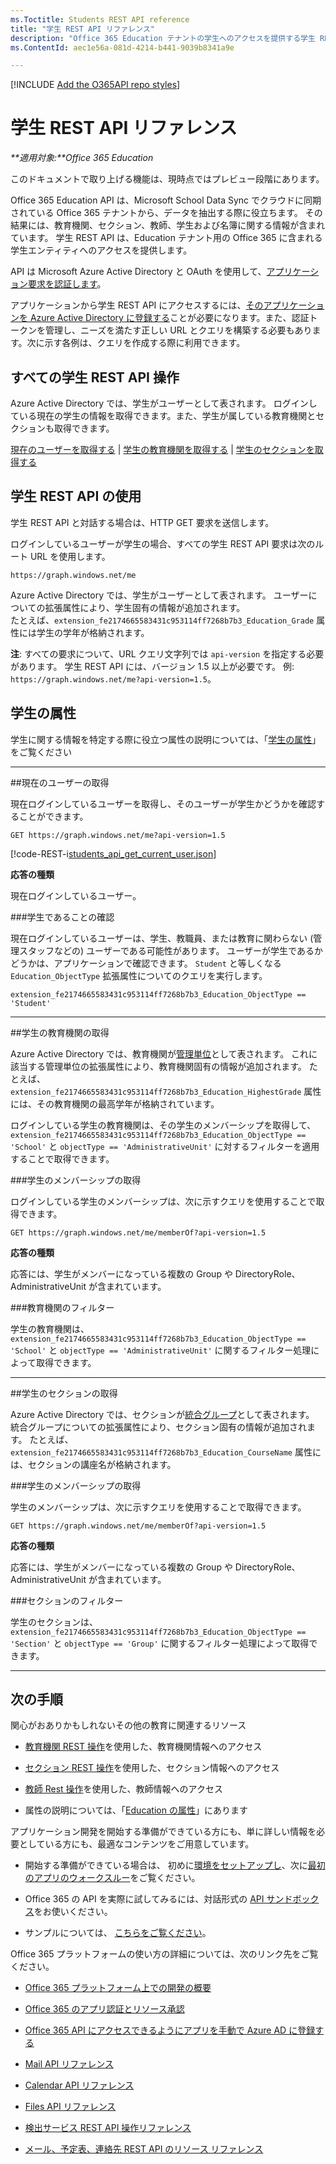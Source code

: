 ```yaml
---
ms.Toctitle: Students REST API reference
title: "学生 REST API リファレンス"
description: "Office 365 Education テナントの学生へのアクセスを提供する学生 REST API と対話する方法に関するリファレンスです。"
ms.ContentId: aec1e56a-081d-4214-b441-9039b8341a9e 

---
```

[!INCLUDE [Add the O365API repo styles](../includes/controls/addo365apistyles.xml)]



# 学生 REST API リファレンス
    
 _**適用対象:**Office 365 Education_
<p class="previewnote">このドキュメントで取り上げる機能は、現時点ではプレビュー段階にあります。</p>


<a name="Overview"> </a> Office 365 Education API は、Microsoft School Data Sync でクラウドに同期されている Office 365 テナントから、データを抽出する際に役立ちます。 その結果には、教育機関、セクション、教師、学生および名簿に関する情報が含まれています。 学生 REST API は、Education テナント用の Office 365 に含まれる学生エンティティへのアクセスを提供します。

API は Microsoft Azure Active Directory と OAuth を使用して、[アプリケーション要求を認証します](..\howto\common-app-authentication-tasks.md)。
 
アプリケーションから学生 REST API にアクセスするには、[そのアプリケーションを Azure Active Directory に登録する](https://azure.microsoft.com/en-us/documentation/articles/active-directory-integrating-applications/#adding-an-application)ことが必要になります。また、認証トークンを管理し、ニーズを満たす正しい URL とクエリを構築する必要もあります。次に示す各例は、クエリを作成する際に利用できます。

<!-- Add Extension Properties and Data-Model-->

## すべての学生 REST API 操作

<a name="StudentOperations"> </a> Azure Active Directory では、学生がユーザーとして表されます。 ログインしている現在の学生の情報を取得できます。また、学生が属している教育機関とセクションも取得できます。


[現在のユーザーを取得する](#GetCurrentUser) | [学生の教育機関を取得する](#GetStudentSchool) | [学生のセクションを取得する](#GetStudentSections) 


## 学生 REST API の使用

学生 REST API と対話する場合は、HTTP GET 要求を送信します。

ログインしているユーザーが学生の場合、すべての学生 REST API 要求は次のルート URL を使用します。

`https://graph.windows.net/me`

Azure Active Directory では、学生がユーザーとして表されます。 ユーザーについての拡張属性により、学生固有の情報が追加されます。  
たとえば、`extension_fe2174665583431c953114ff7268b7b3_Education_Grade` 属性には学生の学年が格納されます。

**注**: すべての要求について、URL クエリ文字列では `api-version` を指定する必要があります。 学生 REST API には、バージョン 1.5 以上が必要です。 例: `https://graph.windows.net/me?api-version=1.5`。   

## 学生の属性

学生に関する情報を特定する際に役立つ属性の説明については、「[学生の属性](education-rest-attributes.md#StudentAttributes)」をご覧ください

****

<a name="GetCurrentUser"> </a>
##現在のユーザーの取得

現在ログインしているユーザーを取得し、そのユーザーが学生かどうかを確認することができます。

```no-highlight
GET https://graph.windows.net/me?api-version=1.5
```

[!code-REST-i[students_api_get_current_user.json](./_data/students_api_get_current_user.json)]


 **応答の種類**

現在ログインしているユーザー。

###学生であることの確認

現在ログインしているユーザーは、学生、教職員、または教育に関わらない (管理スタッフなどの) ユーザーである可能性があります。 ユーザーが学生であるかどうかは、アプリケーションで確認できます。 `Student` と等しくなる `Education_ObjectType` 拡張属性についてのクエリを実行します。

```no-highlight
extension_fe2174665583431c953114ff7268b7b3_Education_ObjectType == 'Student'
```

****

<a name="GetStudentSchool"> </a>
##学生の教育機関の取得

Azure Active Directory では、教育機関が[管理単位](https://msdn.microsoft.com/en-us/library/azure/dn832057.aspx)として表されます。 これに該当する管理単位の拡張属性により、教育機関固有の情報が追加されます。 たとえば、`extension_fe2174665583431c953114ff7268b7b3_Education_HighestGrade` 属性には、その教育機関の最高学年が格納されています。

ログインしている学生の教育機関は、その学生のメンバーシップを取得して、`extension_fe2174665583431c953114ff7268b7b3_Education_ObjectType == 'School'` と `objectType == 'AdministrativeUnit'` に対するフィルターを適用することで取得できます。

###学生のメンバーシップの取得

ログインしている学生のメンバーシップは、次に示すクエリを使用することで取得できます。


```no-highlight
GET https://graph.windows.net/me/memberOf?api-version=1.5
```


 **応答の種類**

応答には、学生がメンバーになっている複数の Group や DirectoryRole、AdministrativeUnit が含まれています。

###教育機関のフィルター

学生の教育機関は、`extension_fe2174665583431c953114ff7268b7b3_Education_ObjectType == 'School'` と `objectType == 'AdministrativeUnit'` に関するフィルター処理によって取得できます。


**** 

<a name="GetStudentSection"> </a>
##学生のセクションの取得

Azure Active Directory では、セクションが[統合グループ](https://msdn.microsoft.com/en-us/office/office365/howto/groups-rest-operations)として表されます。 統合グループについての拡張属性により、セクション固有の情報が追加されます。 たとえば、`extension_fe2174665583431c953114ff7268b7b3_Education_CourseName` 属性には、セクションの講座名が格納されます。

###学生のメンバーシップの取得

学生のメンバーシップは、次に示すクエリを使用することで取得できます。


```no-highlight
GET https://graph.windows.net/me/memberOf?api-version=1.5
```

 **応答の種類**

応答には、学生がメンバーになっている複数の Group や DirectoryRole、AdministrativeUnit が含まれています。

###セクションのフィルター

学生のセクションは、`extension_fe2174665583431c953114ff7268b7b3_Education_ObjectType == 'Section'` と `objectType == 'Group'` に関するフィルター処理によって取得できます。

**** 

<a name="NextSteps"> </a>
## 次の手順

関心がおありかもしれないその他の教育に関連するリソース

- [教育機関 REST 操作](..\api\school-rest-operations.md)を使用した、教育機関情報へのアクセス

- [セクション REST 操作](..\api\section-rest-operations.md)を使用した、セクション情報へのアクセス

- [教師 Rest 操作](..\api\teacher-rest-operations.md)を使用した、教師情報へのアクセス 

- 属性の説明については、「[Education の属性](..\api\education-rest-attributes.md)」にあります


アプリケーション開発を開始する準備ができている方にも、単に詳しい情報を必要としている方にも、最適なコンテンツをご用意しています。


- 開始する準備ができている場合は、 初めに[環境をセットアップし](..\howto\setup-development-environment.md)、次に[最初のアプリのウォークスルー](..\howto\getting-started-Office-365-APIs.md)をご覧ください。

- Office 365 の API を実際に試してみるには、対話形式の [API サンドボックス](http://apisandbox.msdn.microsoft.com/)をお使いください。
    
- サンプルについては、 [こちらをご覧ください](..\howto\starter-projects-and-code-samples.md)。
    

Office 365 プラットフォームの使い方の詳細については、次のリンク先をご覧ください。

- [Office 365 プラットフォーム上での開発の概要](..\howto\platform-development-overview.md)
    
- [Office 365 のアプリ認証とリソース承認](..\howto\common-app-authentication-tasks.md)
    
- [Office 365 API にアクセスできるようにアプリを手動で Azure AD に登録する](..\howto\add-common-consent-manually.md)
  
- [Mail API リファレンス](..\api\mail-rest-operations.md)
  
- [Calendar API リファレンス](..\api\calendar-rest-operations.md)

- [Files API リファレンス](..\api\files-rest-operations.md)

- [検出サービス REST API 操作リファレンス](..\api\discovery-service-rest-operations.md)

- [メール、予定表、連絡先 REST API のリソース リファレンス](..\api\complex-types-for-mail-contacts-calendar.md)
    

